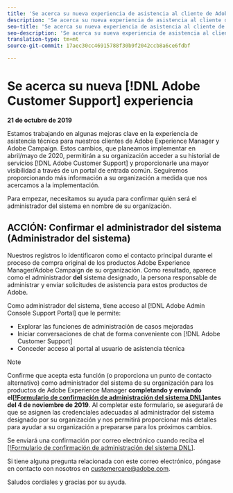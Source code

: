 ```yaml
---
title: 'Se acerca su nueva experiencia de asistencia al cliente de Adobe: contacto de implementación de AEM'
description: 'Se acerca su nueva experiencia de asistencia al cliente de Adobe: contacto de implementación de AEM'
seo-title: 'Se acerca su nueva experiencia de asistencia al cliente de Adobe: contacto de implementación de AEM'
seo-description: 'Se acerca su nueva experiencia de asistencia al cliente de Adobe: contacto de implementación de AEM'
translation-type: tm+mt
source-git-commit: 17aec30cc46915788f30b9f2042ccb8a6ce6fdbf

---
```



# Se acerca su nueva [!DNL Adobe Customer Support] experiencia

**21 de octubre de 2019**

Estamos trabajando en algunas mejoras clave en la experiencia de asistencia técnica para nuestros clientes de Adobe Experience Manager y Adobe Campaign. Estos cambios, que planeamos implementar en abril/mayo de 2020, permitirán a su organización acceder a su historial de servicios [!DNL Adobe Customer Support] y proporcionarle una mayor visibilidad a través de un portal de entrada común. Seguiremos proporcionando más información a su organización a medida que nos acercamos a la implementación.

Para empezar, necesitamos su ayuda para confirmar quién será el administrador del sistema en nombre de su organización.

## ACCIÓN: Confirmar el administrador del sistema (Administrador del sistema)

Nuestros registros lo identificaron como el contacto principal durante el proceso de compra original de los productos Adobe Experience Manager/Adobe Campaign de su organización. Como resultado, aparece como el administrador **del** sistema designado, la persona responsable de administrar y enviar solicitudes de asistencia para estos productos de Adobe.

Como administrador del sistema, tiene acceso al [!DNL Adobe Admin Console Support Portal] que le permite:

* Explorar las funciones de administración de casos mejoradas
* Iniciar conversaciones de chat de forma conveniente con [!DNL Adobe Customer Support]
* Conceder acceso al portal al usuario de asistencia técnica

>[!NOTE]
>Confirme que acepta esta función (o proporciona un punto de contacto alternativo) como administrador del sistema de su organización para los productos de Adobe Experience Manager **completando y enviando el[[!Formulario de confirmación de administración del sistema DNL]](https://adobe.allegiancetech.com/cgi-bin/qwebcorporate.dll?idx=N5M8RY)antes del 4 de noviembre de 2019**.
>Al completar este formulario, se asegurará de que se asignen las credenciales adecuadas al administrador del sistema designado por su organización y nos permitirá proporcionar más detalles para ayudar a su organización a prepararse para los próximos cambios.

Se enviará una confirmación por correo electrónico cuando reciba el [[!Formulario de confirmación de administración del sistema DNL]](https://adobe.allegiancetech.com/cgi-bin/qwebcorporate.dll?idx=N5M8RY).

Si tiene alguna pregunta relacionada con este correo electrónico, póngase en contacto con nosotros en customercare@adobe.com.

Saludos cordiales y gracias por su ayuda.
